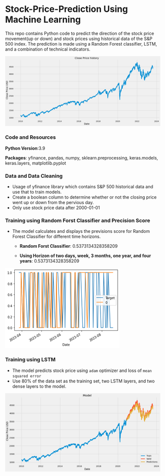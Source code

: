 # Stock-Price-Prediction Using Machine Learning

This repo contains Python code to predict the direction of the stock price movement(up or down) and stock prices using historical data of the S&P 500 index. The prediction is made using a Random Forest classifier, LSTM, and a combination of technical indicators.

![CHEESE!](https://github.com/Johnchae09/Stock-Price-Prediction/blob/main/closing_price2.png?raw=true)

### Code and Resources
**Python Version**:3.9

**Packages**: yfinance, pandas, numpy, sklearn.preprocessing, keras.models, keras.layers, matplotlib.pyplot

### Data and Data Cleaning
- Usage of yfinance library which contains S&P 500 historical data and use that to train models.
- Create a boolean column to determine whether or not the closing price went up or down from the pervious day.
- Only use stock price data after 2000-01-01

### Training using Random Forst Classifier and Precision Score
- The model calculates and displays the previsions score for Random Forest Classifier for different time horizons.

  - **Random Forst Classifier**: 0.5373134328358209
  
  - **Using Horizon of two days, week, 3 months, one year, and four years**: 0.5373134328358209
  
![CHEESE!](https://github.com/Johnchae09/Stock-Price-Prediction/blob/main/prediction.png?raw=true)

### Training using LSTM
- The model predicts stock price using ```adam``` optimizer and loss of ```mean squared error```
- Use 80% of the data set as the training set, two LSTM layers, and two dense layers to the model.

![CHEESE!](https://github.com/Johnchae09/Stock-Price-Prediction/blob/main/LSTM_predictions.png?raw=true)
